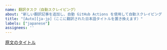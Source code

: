 ```yaml
---
name: 翻訳タスク（自動スクレイピング）
about: "新しい翻訳記事を追加し、自動 GitHub Actions を使用して自動スクレイピングします。"
title: "[Auto][ja-jp]（ここに翻訳された日本語タイトルを置き換えます）"
labels: ["japanese"]
assignees: ''
---
```


[原文のタイトル](https://example.com/path/to/your/article/)
